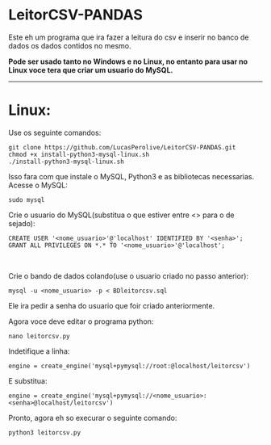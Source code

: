 # LeitorCSV-PANDAS
Este eh um programa que ira fazer a leitura do csv e inserir no banco de dados os dados contidos no mesmo.
<br>

<b>Pode ser usado tanto no Windows e no Linux, no entanto para usar no Linux voce tera que criar um usuario do MySQL.</b>
<hr>

<h1>Linux:</h1>

Use os seguinte comandos:
```
git clone https://github.com/LucasPerolive/LeitorCSV-PANDAS.git
chmod +x install-python3-mysql-linux.sh
./install-python3-mysql-linux.sh
```
Isso fara com que instale o MySQL, Python3 e as bibliotecas necessarias.
<br>
Acesse o MySQL:
```
sudo mysql
```
Crie o usuario do MySQL(substitua o que estiver entre <> para o de sejado):
```
CREATE USER '<nome_usuario>'@'localhost' IDENTIFIED BY '<senha>';
GRANT ALL PRIVILEGES ON *.* TO '<nome_usuario>'@'localhost';
```
<br>

Crie o bando de dados colando(use o usuario criado no passo anterior):
```
mysql -u <nome_usuario> -p < BDleitorcsv.sql
```
Ele ira pedir a senha do usuario que foir criado anteriormente.

Agora voce deve editar o programa python:
```
nano leitorcsv.py
```

Indetifique a linha:
```
engine = create_engine('mysql+pymysql://root:@localhost/leitorcsv')
```
E substitua:
```
engine = create_engine('mysql+pymysql://<nome_usuario>:<senha>@localhost/leitorcsv')
```

Pronto, agora eh so execurar o seguinte comando:
```
python3 leitorcsv.py
```
